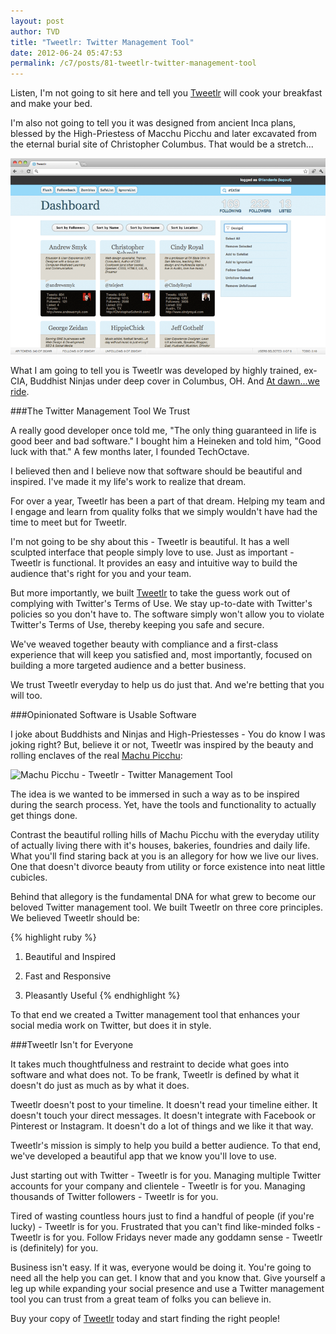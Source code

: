 ```yaml
---
layout: post
author: TVD
title: "Tweetlr: Twitter Management Tool"
date: 2012-06-24 05:47:53
permalink: /c7/posts/81-tweetlr-twitter-management-tool
---
```


Listen, I'm not going to sit here and tell you [Tweetlr][1] will cook your breakfast and make your bed.

I'm also not going to tell you it was designed from ancient Inca plans, blessed by the High-Priestess of Macchu Picchu and later excavated from the eternal burial site of Christopher Columbus. That would be a stretch...

![tweetlr-820x513](/c7/static/tweetlr-820x513.png)

What I am going to tell you is Tweetlr was developed by highly trained, ex-CIA, Buddhist Ninjas under deep cover in Columbus, OH. And [At dawn...we ride][2].

###The Twitter Management Tool We Trust

A really good developer once told me, "The only thing guaranteed in life is good beer and bad software." I bought him a Heineken and told him, "Good luck with that." A few months later, I founded TechOctave.

I believed then and I believe now that software should be beautiful and inspired. I've made it my life's work to realize that dream. 

For over a year, Tweetlr has been a part of that dream. Helping my team and I engage and learn from quality folks that we simply wouldn't have had the time to meet but for Tweetlr.

I'm not going to be shy about this - Tweetlr is beautiful. It has a well sculpted interface that people simply love to use. Just as important - Tweetlr is functional. It provides an easy and intuitive way to build the audience that's right for you and your team.

But more importantly, we built [Tweetlr][3] to take the guess work out of complying with Twitter's Terms of Use. We stay up-to-date with Twitter's policies so you don't have to. The software simply won't allow you to violate Twitter's Terms of Use, thereby keeping you safe and secure.

We've weaved together beauty with compliance and a first-class experience that will keep you satisfied and, most importantly, focused on building a more targeted audience and a better business.

We trust Tweetlr everyday to help us do just that. And we're betting that you will too.

###Opinionated Software is Usable Software

I joke about Buddhists and Ninjas and High-Priestesses - You do know I was joking right? But, believe it or not, Tweetlr was inspired by the beauty and rolling enclaves of the real [Machu Picchu][4]:

<img src="https://techoctave.com/static/machu_picchu.jpg" alt="Machu Picchu - Tweetlr - Twitter Management Tool"/>

The idea is we wanted to be immersed in such  a way as to be inspired during the search process. Yet, have the tools and functionality to actually get things done.

Contrast the beautiful rolling hills of Machu Picchu with the everyday utility of actually living there with it's houses, bakeries, foundries and daily life. What you'll find staring back at you is an allegory for how we live our lives. One that doesn't divorce beauty from utility or force existence into neat little cubicles.

Behind that allegory is the fundamental DNA for what grew to become our beloved Twitter management tool. We built Tweetlr on three core principles. We believed Tweetlr should be:

{% highlight ruby %}
1. Beautiful and Inspired

2. Fast and Responsive

3. Pleasantly Useful
{% endhighlight %}

To that end we created a Twitter management tool that enhances your social media work on Twitter, but does it in style.

###Tweetlr Isn't for Everyone

It takes much thoughtfulness and restraint to decide what goes into software and what does not. To be frank, Tweetlr is defined by what it doesn't do just as much as by what it does.

Tweetlr doesn't post to your timeline. It doesn't read your timeline either. It doesn't touch your direct messages. It doesn't integrate with Facebook or Pinterest or Instagram. It doesn't do a lot of things and we like it that way.

Tweetlr's mission is simply to help you build a better audience. To that end, we've developed a beautiful app that we know you'll love to use.

Just starting out with Twitter - Tweetlr is for you. Managing multiple Twitter accounts for your company and clientele - Tweetlr is for you. Managing thousands of Twitter followers - Tweetlr is for you.

Tired of wasting countless hours just to find a handful of people (if you're lucky) - Tweetlr is for you. Frustrated that you can't find like-minded folks - Tweetlr is for you. Follow Fridays never made any goddamn sense - Tweetlr is (definitely) for you.

Business isn't easy. If it was, everyone would be doing it. You're going to need all the help you can get. I know that and you know that. Give yourself a leg up while expanding your social presence and use a Twitter management tool you can trust from a great team of folks you can believe in. 

Buy your copy of [Tweetlr][5] today and start finding the right people!


  [1]: http://techoctave.com/tweetlr/
  [2]: http://d24w6bsrhbeh9d.cloudfront.net/photo/55491_700b.jpg
  [3]: http://techoctave.com/tweetlr/
  [4]: http://en.wikipedia.org/wiki/Machu_Picchu
  [5]: http://techoctave.com/tweetlr/
